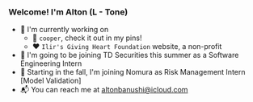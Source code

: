 ### Welcome! I'm Alton (L - Tone) 

- 🔨 I'm currently working on
  - 🐶 `cooper`, check it out in my pins!
  - ❤️ `Ilir's Giving Heart Foundation` website, a non-profit
- 🏦 I'm going to be joining TD Securities this summer as a Software Engineering Intern
- 🎲 Starting in the fall, I'm joining Nomura as Risk Management Intern \[Model Validation\]
- 📬 You can reach me at [altonbanushi@icloud.com](mailto:altonbanushi@icloud.com)

<!--
**banushi-a/banushi-a** is a ✨ _special_ ✨ repository because its `README.md` (this file) appears on your GitHub profile.

Here are some ideas to get you started:

- 🔭 I’m currently working on ...
- 🌱 I’m currently learning ...
- 👯 I’m looking to collaborate on ...
- 🤔 I’m looking for help with ...
- 💬 Ask me about ...
- 📫 How to reach me: ...
- 😄 Pronouns: ...
- ⚡ Fun fact: ...
-->
